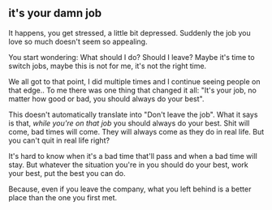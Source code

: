 ## it's your damn job

It happens, you get stressed, a little bit depressed.
Suddenly the job you love so much doesn't seem so appealing.

You start wondering: What should I do? Should I leave? Maybe it's time to switch jobs, maybe this is not for me, it's not the right time.

We all got to that point, I did multiple times and I continue seeing people on that edge..
To me there was one thing that changed it all: "It's your job, no  matter how good or bad, you should always do your best".

This doesn't automatically translate into "Don't leave the job". What it says is that, _while you're on that job_ you should always do your best.
Shit will come, bad times will come. They will always come as they do in real life. But you can't quit in real life right?

It's hard to know when it's a bad time that'll pass and when a bad time will stay. But whatever the situation you're in you should do your best, work your best, put the best you can do.

Because, even if you leave the company, what you left behind is a better place than the one you first met.

